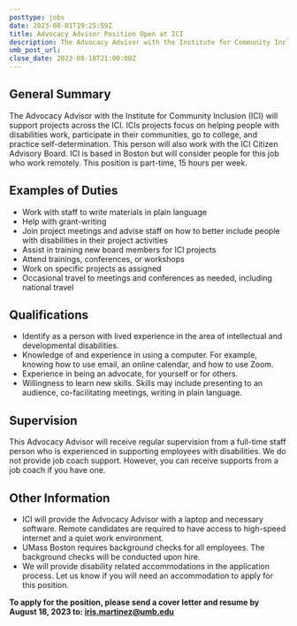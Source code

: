 ```yaml
---
posttype: jobs
date: 2023-08-01T19:25:59Z
title: Advocacy Advisor Position Open at ICI
description: The Advocacy Advisor with the Institute for Community Inclusion (ICI) will support projects across the ICI. ICI's projects focus on helping people with disabilities work, participate in their communities, go to college, and practice self-determination. This person will also work with the ICI Citizen Advisory Board. ICI is based in Boston but will consider people for this job who work remotely. This position is part-time, 15 hours per week.
umb_post_url: 
close_date: 2023-08-18T21:00:00Z
---
```


## General Summary
The Advocacy Advisor with the Institute for Community Inclusion (ICI) will support projects across the ICI. ICIs projects focus on helping people with disabilities work, participate in their communities, go to college, and practice self-determination. This person will also work with the ICI Citizen Advisory Board. ICI is based in Boston but will consider people for this job who work remotely. This position is part-time, 15 hours per week.  

## Examples of Duties
- Work with staff to write materials in plain language
- Help with grant-writing
- Join project meetings and advise staff on how to better include people with disabilities in their project activities
- Assist in training new board members for ICI projects
- Attend trainings, conferences, or workshops
- Work on specific projects as assigned
- Occasional travel to meetings and conferences as needed, including national travel
## Qualifications
- Identify as a person with lived experience in the area of intellectual and developmental disabilities.
- Knowledge of and experience in using a computer. For example, knowing how to use email, an online calendar, and how to use Zoom.
- Experience in being an advocate, for yourself or for others.
- Willingness to learn new skills. Skills may include presenting to an audience, co-facilitating meetings, writing in plain language.  

## Supervision
This Advocacy Advisor will receive regular supervision from a full-time staff person who
is experienced in supporting employees with disabilities. We do not provide job coach
support. However, you can receive supports from a job coach if you have one.  

## Other Information
- ICI will provide the Advocacy Advisor with a laptop and necessary software. Remote candidates are required to have access to high-speed internet and a quiet work environment.
- UMass Boston requires background checks for all employees. The background checks will be conducted upon hire.
- We will provide disability related accommodations in the application process. Let us know if you will need an accommodation to apply for this position.

<div class="alert alert-primary">
<strong>To apply for the position, please send a cover letter and resume by August 18, 2023 to: <a href="mailto:iris.martinez@umb.edu"><strong>iris.martinez@umb.edu</strong></a></strong>
</div>